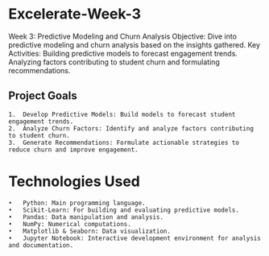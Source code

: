 # Excelerate-Week-3
Week 3: Predictive Modeling and Churn Analysis
Objective: Dive into predictive modeling and churn analysis based on the insights gathered.
Key Activities:
Building predictive models to forecast engagement trends.
Analyzing factors contributing to student churn and formulating recommendations.

## Project Goals

	1.	Develop Predictive Models: Build models to forecast student engagement trends.
	2.	Analyze Churn Factors: Identify and analyze factors contributing to student churn.
	3.	Generate Recommendations: Formulate actionable strategies to reduce churn and improve engagement.

# Technologies Used

	•	Python: Main programming language.
	•	Scikit-Learn: For building and evaluating predictive models.
	•	Pandas: Data manipulation and analysis.
	•	NumPy: Numerical computations.
	•	Matplotlib & Seaborn: Data visualization.
	•	Jupyter Notebook: Interactive development environment for analysis and documentation.
